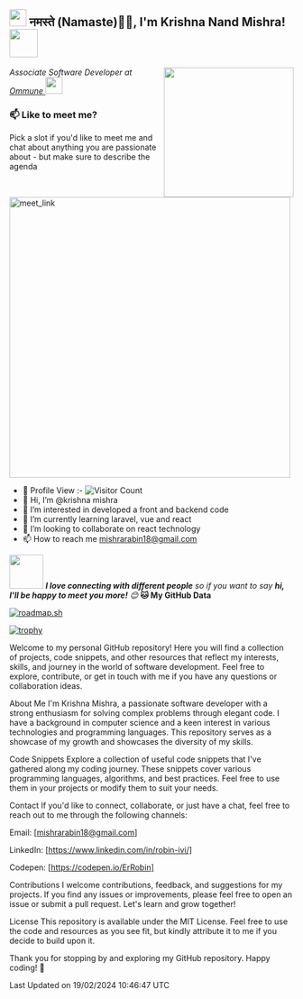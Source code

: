 <h2><img src="https://emojis.slackmojis.com/emojis/images/1531849430/4246/blob-sunglasses.gif?1531849430" width="30"/> नमस्ते (Namaste)🙏🏻, I'm Krishna Nand Mishra! <img src="https://media.giphy.com/media/12oufCB0MyZ1Go/giphy.gif" width="50"></h2>
<img align='right' src="https://media.giphy.com/media/M9gbBd9nbDrOTu1Mqx/giphy.gif" width="230">
<p><em>Associate Software Developer at <a href="https://www.ommune.com/">Ommune
</a><img src="https://media.giphy.com/media/WUlplcMpOCEmTGBtBW/giphy.gif" width="30">
</em></p> 
  
### 📫 Like to meet me?

Pick a slot if you'd like to meet me and chat about anything you are passionate about - but make sure to describe the agenda

<a href="mailto:mishrarabin18@gmail.com" target="_blank"><img width="498" alt="meet_link" src="https://user-images.githubusercontent.com/15426564/144297439-f530f383-e73e-41e0-9914-a9b7d3f432e5.png"></a>

- 👀 Profile View :- ![Visitor Count](https://github-profile-views.onrender.com/count)
- 👋 Hi, I’m @krishna mishra
- 👀 I’m interested in developed a front and backend code
- 🌱 I’m currently learning laravel, vue and react
- 💞️ I’m looking to collaborate on react technology
- 📫 How to reach me mishrarabin18@gmail.com
  
<img src="https://media.giphy.com/media/LnQjpWaON8nhr21vNW/giphy.gif" width="60"> <em><b>I love connecting with different people</b> so if you want to say <b>hi, I'll be happy to meet you more!</b> 😊</em>
**🐱 My GitHub Data** 

[![roadmap.sh](https://roadmap.sh/card/tall/65799ebc5145316d25f9978f?variant=dark)](https://roadmap.sh)

[![trophy](https://github-profile-trophy.vercel.app/?username=robin-ivi&theme=onedark)](https://github.com/robin-ivi/github-profile-trophy)


<!---
krishna-ommune/krishna-ommune is a ✨ special ✨ repository because its `README.md` (this file) appears on your GitHub profile.
You can click the Preview link to take a look at your changes.
--->

Welcome to my personal GitHub repository! Here you will find a collection of projects, code snippets, and other resources that reflect my interests, skills, and journey in the world of software development. Feel free to explore, contribute, or get in touch with me if you have any questions or collaboration ideas.

About Me
I'm Krishna Mishra, a passionate software developer with a strong enthusiasm for solving complex problems through elegant code. I have a background in computer science and a keen interest in various technologies and programming languages. This repository serves as a showcase of my growth and showcases the diversity of my skills.

Code Snippets
Explore a collection of useful code snippets that I've gathered along my coding journey. These snippets cover various programming languages, algorithms, and best practices. Feel free to use them in your projects or modify them to suit your needs.

Contact
If you'd like to connect, collaborate, or just have a chat, feel free to reach out to me through the following channels:

Email: [mishrarabin18@gmail.com]

LinkedIn: [https://www.linkedin.com/in/robin-ivi/]

Codepen: [https://codepen.io/ErRobin]

Contributions
I welcome contributions, feedback, and suggestions for my projects. If you find any issues or improvements, please feel free to open an issue or submit a pull request. Let's learn and grow together!

License
This repository is available under the MIT License. Feel free to use the code and resources as you see fit, but kindly attribute it to me if you decide to build upon it.

Thank you for stopping by and exploring my GitHub repository. Happy coding! 🚀


Last Updated on 19/02/2024 10:46:47 UTC
